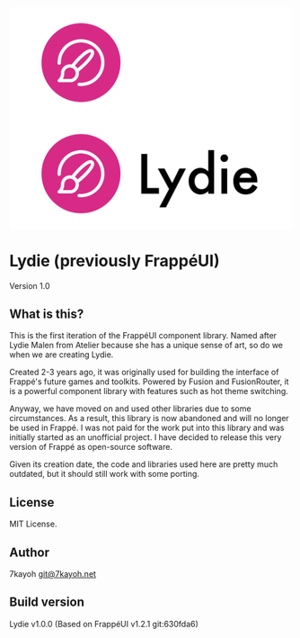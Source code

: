 <img align="center" src="./gh-assets/logo-dark-theme.svg#gh-dark-mode-only" alt="Lydie"><img align="center" src="./gh-assets/logo-light-theme.svg#gh-light-mode-only" alt="Lydie">

# Lydie (previously FrappéUI)
Version 1.0

## What is this?
This is the first iteration of the FrappéUI component library. Named after Lydie Malen from Atelier because she has a unique sense of art, so do we when we are creating Lydie.

Created 2-3 years ago, it was originally used for building the interface of Frappé's future games and toolkits.
Powered by Fusion and FusionRouter, it is a powerful component library with features such as hot theme switching.

Anyway, we have moved on and used other libraries due to some circumstances. As a result, this library is now
abandoned and will no longer be used in Frappé. I was not paid for the work put into this library and was initially
started as an unofficial project. I have decided to release this very version of Frappé as open-source software.

Given its creation date, the code and libraries used here are pretty much outdated, but it should still work with some
porting.

## License
MIT License.

## Author
7kayoh <git@7kayoh.net>

## Build version
Lydie v1.0.0 (Based on FrappéUI v1.2.1 git:630fda6)
